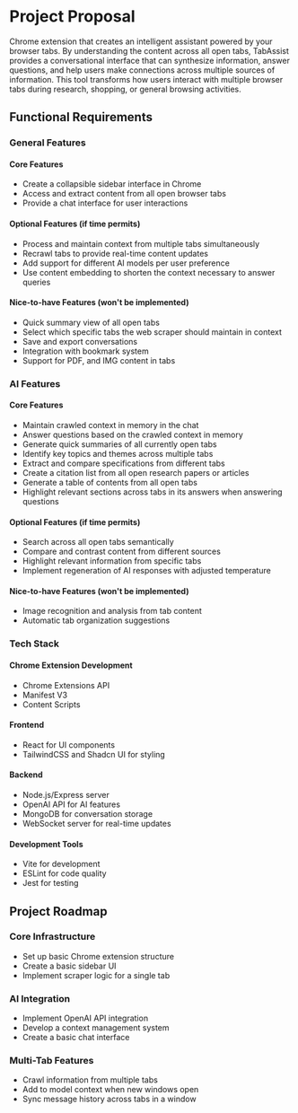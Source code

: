 # Project Proposal

Chrome extension that creates an intelligent assistant powered by your browser tabs. By understanding the content across all open tabs, TabAssist provides a conversational interface that can synthesize information, answer questions, and help users make connections across multiple sources of information. This tool transforms how users interact with multiple browser tabs during research, shopping, or general browsing activities.

## Functional Requirements

### General Features

#### Core Features
* Create a collapsible sidebar interface in Chrome
* Access and extract content from all open browser tabs
* Provide a chat interface for user interactions

#### Optional Features (if time permits)
* Process and maintain context from multiple tabs simultaneously
* Recrawl tabs to provide real-time content updates 
* Add support for different AI models per user preference
* Use content embedding to shorten the context necessary to answer queries

#### Nice-to-have Features (won't be implemented)
* Quick summary view of all open tabs
* Select which specific tabs the web scraper should maintain in context
* Save and export conversations
* Integration with bookmark system
* Support for PDF, and IMG content in tabs

### AI Features

#### Core Features
* Maintain crawled context in memory in the chat
* Answer questions based on the crawled context in memory
* Generate quick summaries of all currently open tabs
* Identify key topics and themes across multiple tabs
* Extract and compare specifications from different tabs
* Create a citation list from all open research papers or articles
* Generate a table of contents from all open tabs
* Highlight relevant sections across tabs in its answers when answering questions

#### Optional Features (if time permits)
* Search across all open tabs semantically
* Compare and contrast content from different sources
* Highlight relevant information from specific tabs
* Implement regeneration of AI responses with adjusted temperature

#### Nice-to-have Features (won't be implemented)
* Image recognition and analysis from tab content
* Automatic tab organization suggestions

### Tech Stack

#### Chrome Extension Development
* Chrome Extensions API
* Manifest V3
* Content Scripts

#### Frontend
* React for UI components
* TailwindCSS and Shadcn UI for styling

#### Backend
* Node.js/Express server
* OpenAI API for AI features
* MongoDB for conversation storage
* WebSocket server for real-time updates

#### Development Tools
* Vite for development
* ESLint for code quality
* Jest for testing

## Project Roadmap

### Core Infrastructure
* Set up basic Chrome extension structure
* Create a basic sidebar UI
* Implement scraper logic for a single tab

### AI Integration
* Implement OpenAI API integration
* Develop a context management system
* Create a basic chat interface

### Multi-Tab Features
* Crawl information from multiple tabs
* Add to model context when new windows open
* Sync message history across tabs in a window


